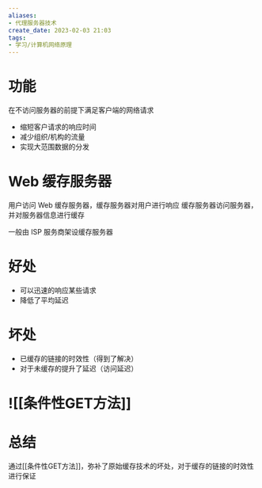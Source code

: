 ```yaml
---
aliases:
- 代理服务器技术
create_date: 2023-02-03 21:03
tags:
- 学习/计算机网络原理
---
```


# 功能

在不访问服务器的前提下满足客户端的网络请求

- 缩短客户请求的响应时间
- 减少组织/机构的流量
- 实现大范围数据的分发

# Web 缓存服务器

用户访问 Web 缓存服务器，缓存服务器对用户进行响应
缓存服务器访问服务器，并对服务器信息进行缓存

一般由 ISP 服务商架设缓存服务器

# 好处
- 可以迅速的响应某些请求
- 降低了平均延迟

# 坏处
- 已缓存的链接的时效性（得到了解决）
- 对于未缓存的提升了延迟（访问延迟）

# ![[条件性GET方法]]
# 总结

通过[[条件性GET方法]]，弥补了原始缓存技术的坏处，对于缓存的链接的时效性进行保证